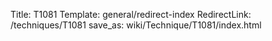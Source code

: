 Title: T1081
Template: general/redirect-index
RedirectLink: /techniques/T1081
save_as: wiki/Technique/T1081/index.html